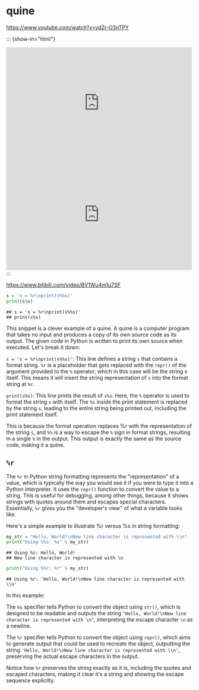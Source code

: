 # quine

https://www.youtube.com/watch?v=vdZr-O3nTPY

::: {show-in="html"}
<iframe width=500 height=300 frameborder="0" allowfullscreen src="https://www.youtube.com/embed/vdZr-O3nTPY"></iframe>

<iframe width=500 height=300 frameborder="0" allowfullscreen src="https://player.bilibili.com/player.html?bvid=BV1Wu4m1u7SF&autoplay=0"></iframe>
:::

https://www.bilibili.com/video/BV1Wu4m1u7SF


```python
s = 's = %r\nprint(s%%s)'
print(s%s)
```

```
## s = 's = %r\nprint(s%%s)'
## print(s%s)
```

This snippet is a clever example of a quine. A quine is a computer program that takes no input and produces a copy of its own source code as its output. The given code in Python is written to print its own source when executed. Let's break it down:

`s = 's = %r\nprint(s%%s)'`: This line defines a string `s` that contains a format string. `%r` is a placeholder that gets replaced with the `repr()` of the argument provided to the `%` operator, which in this case will be the string s itself. This means it will insert the string representation of `s` into the format string at `%r`.

`print(s%s)`: This line prints the result of `s%s`. Here, the `%` operator is used to format the string `s` with itself. The `%s` inside the print statement is replaced by the string `s`, leading to the entire string being printed out, including the print statement itself.

This is because the format operation replaces %r with the representation of the string `s`, and `%%` is a way to escape the `%` sign in format strings, resulting in a single `%` in the output. This output is exactly the same as the source code, making it a quine.

## `%r`

The `%r` in Python string formatting represents the "representation" of a value, which is typically the way you would see it if you were to type it into a Python interpreter. It uses the `repr()` function to convert the value to a string. This is useful for debugging, among other things, because it shows strings with quotes around them and escapes special characters. Essentially, `%r` gives you the "developer's view" of what a variable looks like.

Here's a simple example to illustrate %r versus %s in string formatting:


```python
my_str = "Hello, World!\nNew line character is represented with \\n"
print("Using %%s: %s" % my_str)
```

```
## Using %s: Hello, World!
## New line character is represented with \n
```

```python
print("Using %%r: %r" % my_str)
```

```
## Using %r: 'Hello, World!\nNew line character is represented with \\n'
```

In this example:

The `%s` specifier tells Python to convert the object using `str()`, which is designed to be readable and outputs the string `"Hello, World!\nNew line character is represented with \n"`, interpreting the escape character `\n` as a newline.

The `%r` specifier tells Python to convert the object using `repr()`, which aims to generate output that could be used to recreate the object, outputting the string `'Hello, World!\nNew line character is represented with \\n'`, preserving the actual escape characters in the output.

Notice how `%r` preserves the string exactly as it is, including the quotes and escaped characters, making it clear it's a string and showing the escape sequence explicitly.
